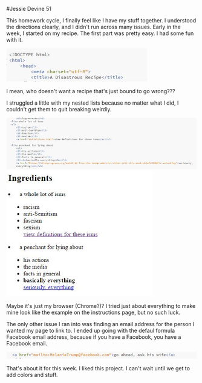 #Jessie Devine 51

This homework cycle, I finally feel like I have my stuff together. I understood the directions clearly, and I didn't run across many issues. Early in the week, I started on my recipe. The first part was pretty easy. I had some fun with it.

![Image](1.JPG)

I mean, who doesn't want a recipe that's just bound to go wrong???

I struggled a little with my nested lists because no matter what I did, I couldn't get them to quit breaking weirdly. 

![Image](2.JPG)
![Image](3.JPG)

Maybe it's just my browser (Chrome?)? I tried just about everything to make mine look like the example on the instructions page, but no such luck.

The only other issue I ran into was finding an email address for the person I wanted my page to link to. I ended up going with the defaul formula Facebook email address, because if you have a Facebook, you have a Facebook email.

![Image](4.JPG)

That's about it for this week. I liked this project. I can't wait until we get to add colors and stuff.